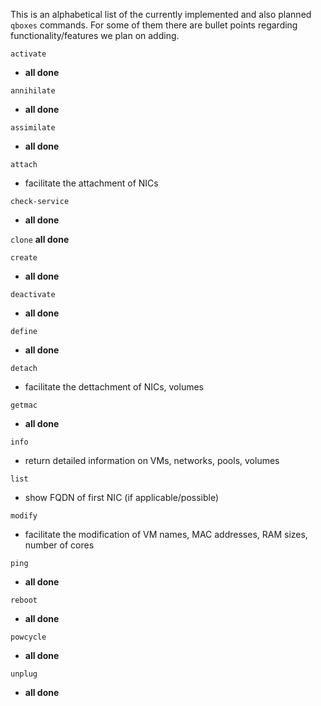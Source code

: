This is an alphabetical list of the currently implemented and also planned `qboxes` commands. For some of them there are bullet points regarding functionality/features we plan on adding.

`activate`
* __all done__

`annihilate`
* __all done__

`assimilate`
* __all done__

`attach`
* facilitate the attachment of NICs

`check-service`
* __all done__

`clone`
__all done__

`create`
* __all done__

`deactivate`
* __all done__

`define`
* __all done__

`detach`
* facilitate the dettachment of NICs, volumes

`getmac`
* __all done__

`info`
* return detailed information on VMs, networks, pools, volumes

`list`
* show FQDN of first NIC (if applicable/possible)

`modify`
* facilitate the modification of VM names, MAC addresses, RAM sizes, number of cores

`ping`
* __all done__

`reboot`
* __all done__

`powcycle`
* __all done__

`unplug`
* __all done__
